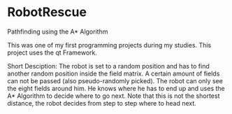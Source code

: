 # RobotRescue
Pathfinding using the A* Algorithm

This was one of my first programming projects during my studies. This project uses the qt Framework.

Short Desciption:
The robot is set to a random position and has to find another random position inside the field matrix. 
A certain amount of fields can not be passed (also pseudo-randomly picked). The robot can only see the eight fields around him.
He knows where he has to end up and uses the A* Algorithm to decide where to go next.
Note that this is not the shortest distance, the robot decides from step to step where to head next.
